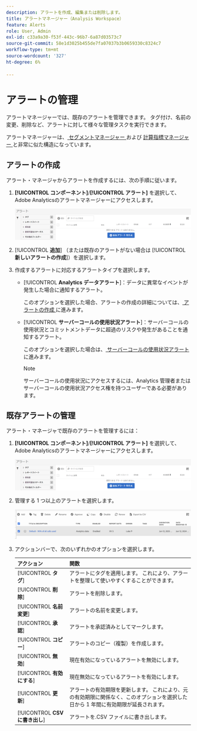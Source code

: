 ```yaml
---
description: アラートを作成、編集または削除します。
title: アラートマネージャー（Analysis Workspace）
feature: Alerts
role: User, Admin
exl-id: c33a9a30-f53f-443c-96b7-6a87d03573c7
source-git-commit: 58e1d3025b455de7fa07037b3b0659330c8324c7
workflow-type: tm+mt
source-wordcount: '327'
ht-degree: 6%

---
```



# アラートの管理

アラートマネージャーでは、既存のアラートを管理できます。 タグ付け、名前の変更、削除など、アラートに対して様々な管理タスクを実行できます。

アラートマネージャーは、[ セグメントマネージャー ](https://experienceleague.adobe.com/docs/analytics/components/segmentation/segmentation-workflow/seg-manage.html?lang=ja) および [ 計算指標マネージャー ](https://experienceleague.adobe.com/docs/analytics/components/calculated-metrics/calcmetric-workflow/cm-manager.html?lang=ja) と非常に似た構造になっています。

## アラートの作成

アラート・マネージャからアラートを作成するには、次の手順に従います。

1. **[!UICONTROL コンポーネント]**/**[!UICONTROL アラート]** を選択して、Adobe Analyticsのアラートマネージャーにアクセスします。

   ![](assets/alert-manager.png)

1. [!UICONTROL **追加**] （または既存のアラートがない場合は [!UICONTROL **新しいアラートの作成**]）を選択します。

1. 作成するアラートに対応するアラートタイプを選択します。

   * [!UICONTROL **Analytics データアラート**]：データに異常なイベントが発生した場合に通知するアラート。

     このオプションを選択した場合、アラートの作成の詳細については、[ アラートの作成 ](/help/analyze/analysis-workspace/c-intelligent-alerts/alert-builder.md) に進みます。

   * [!UICONTROL **サーバーコールの使用状況アラート**]：サーバーコールの使用状況とコミットメントデータに超過のリスクや発生があることを通知するアラート。

     このオプションを選択した場合は、[ サーバーコールの使用状況アラート ](/help/admin/admin/c-server-call-usage/scu-alerts.md) に進みます。

     >[!NOTE]
     >
     >サーバーコールの使用状況にアクセスするには、Analytics 管理者またはサーバーコールの使用状況アクセス権を持つユーザーである必要があります。




## 既存アラートの管理

アラート・マネージャで既存のアラートを管理するには：

1. **[!UICONTROL コンポーネント]**/**[!UICONTROL アラート]** を選択して、Adobe Analyticsのアラートマネージャーにアクセスします。

   ![](assets/alert-manager.png)

1. 管理する 1 つ以上のアラートを選択します。

   ![](assets/alert-manager-tasks.png)

1. アクションバーで、次のいずれかのオプションを選択します。

   | アクション | 関数 |
   |---------|----------|
   | [!UICONTROL **タグ**] | アラートにタグを適用します。 これにより、アラートを整理して使いやすくすることができます。 |
   | [!UICONTROL **削除**] | アラートを削除します。 |
   | [!UICONTROL **名前変更**] | アラートの名前を変更します。 |
   | [!UICONTROL **承認**] | アラートを承認済みとしてマークします。 |
   | [!UICONTROL **コピー**] | アラートのコピー（複製）を作成します。 |
   | [!UICONTROL **無効**] | 現在有効になっているアラートを無効にします。 |
   | [!UICONTROL **有効にする**] | 現在無効になっているアラートを有効にします。 |
   | [!UICONTROL **更新**] | アラートの有効期限を更新します。 これにより、元の有効期限に関係なく、このオプションを選択した日から 1 年間に有効期限が延長されます。 |
   | [!UICONTROL **CSV に書き出し**] | アラートを.CSV ファイルに書き出します。 |
